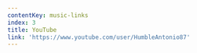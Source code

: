 ```yaml
---
contentKey: music-links
index: 3
title: YouTube
link: 'https://www.youtube.com/user/HumbleAntonio87'
---
```


